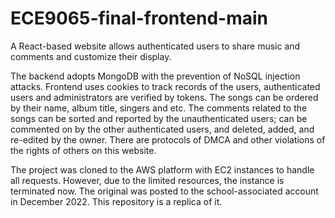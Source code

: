 # ECE9065-final-frontend-main
A React-based website allows authenticated users to share music and comments and customize their display.

The backend adopts MongoDB with the prevention of NoSQL injection attacks.
Frontend uses cookies to track records of the users, authenticated users and administrators are verified by tokens. 
The songs can be ordered  by their name, album title, singers and etc. 
The comments related to the songs can be sorted and reported by the unauthenticated users; can be commented on by the other authenticated users, and deleted, added, and re-edited by the owner. 
There are protocols of DMCA and other violations of the rights of others on this website. 

The project was cloned to the AWS platform with EC2 instances to handle all requests. However, due to the limited resources, the instance is terminated now. 
The original was posted to the school-associated account in December 2022. This repository is a replica of it.
